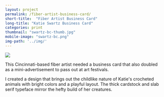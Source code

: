 ```yaml
---
layout: project
permalink: /fiber-artist-business-card/
short-title:  "Fiber Artist Business Card"
long-title: "Katie Swartz Business Card"
categories: print
thumbnail: "swartz-bc-thumb.jpg"
mobile-image: "swartz-bc.png"
img-path: '../img/'
---
```

<img src="{{page.img-path}}swartz-bc.jpg" alt=" " />

This Cincinnati-based fiber artist needed a business card that also doubled as a mini-advertisement to pass out at art festivals. 

I created a design that brings out the childlike nature of Katie&apos;s crocheted animals with bright colors and a playful layout. The thick cardstock and slab serif typeface mirror the hefty build of her creatures.
